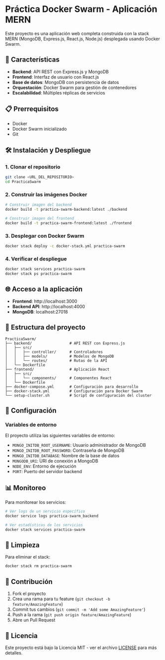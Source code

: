# Práctica Docker Swarm - Aplicación MERN

Este proyecto es una aplicación web completa construida con la stack MERN (MongoDB, Express.js, React.js, Node.js) desplegada usando Docker Swarm.

## 🚀 Características

- **Backend**: API REST con Express.js y MongoDB
- **Frontend**: Interfaz de usuario con React.js
- **Base de datos**: MongoDB con persistencia de datos
- **Orquestación**: Docker Swarm para gestión de contenedores
- **Escalabilidad**: Múltiples réplicas de servicios

## 📋 Prerrequisitos

- Docker
- Docker Swarm inicializado
- Git

## 🛠️ Instalación y Despliegue

### 1. Clonar el repositorio
```bash
git clone <URL_DEL_REPOSITORIO>
cd PracticaSwarm
```

### 2. Construir las imágenes Docker
```bash
# Construir imagen del backend
docker build -t practica-swarm-backend:latest ./backend

# Construir imagen del frontend
docker build -t practica-swarm-frontend:latest ./frontend
```

### 3. Desplegar con Docker Swarm
```bash
docker stack deploy -c docker-stack.yml practica-swarm
```

### 4. Verificar el despliegue
```bash
docker stack services practica-swarm
docker stack ps practica-swarm
```

## 🌐 Acceso a la aplicación

- **Frontend**: http://localhost:3000
- **Backend API**: http://localhost:4000
- **MongoDB**: localhost:27018

## 📁 Estructura del proyecto

```
PracticaSwarm/
├── backend/                 # API REST con Express.js
│   ├── src/
│   │   ├── controller/      # Controladores
│   │   ├── models/          # Modelos de MongoDB
│   │   └── routes/          # Rutas de la API
│   └── Dockerfile
├── frontend/                # Aplicación React
│   ├── src/
│   │   └── components/      # Componentes React
│   └── Dockerfile
├── docker-compose.yml       # Configuración para desarrollo
├── docker-stack.yml         # Configuración para Docker Swarm
└── setup-cluster.sh         # Script de configuración del cluster
```

## 🔧 Configuración

### Variables de entorno

El proyecto utiliza las siguientes variables de entorno:

- `MONGO_INITDB_ROOT_USERNAME`: Usuario administrador de MongoDB
- `MONGO_INITDB_ROOT_PASSWORD`: Contraseña de MongoDB
- `MONGO_INITDB_DATABASE`: Nombre de la base de datos
- `MONGODB_URI`: URI de conexión a MongoDB
- `NODE_ENV`: Entorno de ejecución
- `PORT`: Puerto del servidor backend

## 📊 Monitoreo

Para monitorear los servicios:

```bash
# Ver logs de un servicio específico
docker service logs practica-swarm_backend

# Ver estadísticas de los servicios
docker stack services practica-swarm
```

## 🧹 Limpieza

Para eliminar el stack:

```bash
docker stack rm practica-swarm
```

## 🤝 Contribución

1. Fork el proyecto
2. Crea una rama para tu feature (`git checkout -b feature/AmazingFeature`)
3. Commit tus cambios (`git commit -m 'Add some AmazingFeature'`)
4. Push a la rama (`git push origin feature/AmazingFeature`)
5. Abre un Pull Request

## 📝 Licencia

Este proyecto está bajo la Licencia MIT - ver el archivo [LICENSE](LICENSE) para más detalles. 